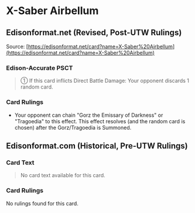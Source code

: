 # X-Saber Airbellum

## Edisonformat.net (Revised, Post-UTW Rulings)

Source: [https://edisonformat.net/card?name=X-Saber%20Airbellum](https://edisonformat.net/card?name=X-Saber%20Airbellum)

### Edison-Accurate PSCT

> ① If this card inflicts Direct Battle Damage: Your opponent discards 1 random card.

### Card Rulings

*   Your opponent can chain "Gorz the Emissary of Darkness" or "Tragoedia" to this effect.
This effect resolves (and the random card is chosen) after the Gorz/Tragoedia is Summoned.


## Edisonformat.com (Historical, Pre-UTW Rulings)

### Card Text

> No card text available for this card.

### Card Rulings

No rulings found for this card.


